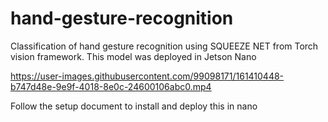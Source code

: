 # hand-gesture-recognition
Classification of hand gesture recognition using SQUEEZE NET from Torch vision framework. This model was deployed in Jetson Nano



https://user-images.githubusercontent.com/99098171/161410448-b747d48e-9e9f-4018-8e0c-24600106abc0.mp4



Follow the setup document to install and deploy this in nano
